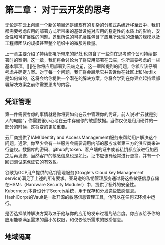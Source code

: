 # 第二章： 对于云开发的思考
 无论是在云上创建一个新的项目还是建现有的复杂的分布式系统迁移至云中，我们都需要考虑应用的部署方式所带来的基础设施对应用的稳定性的本质上的影响，安全性和可扩展性的问题。这里所说的可扩展性包含了应用所处理的流量的规模以及工程师团队的规模甚至整个组织中的微服务数量。

 上一章主要介绍了持续部署所带来的好处,也包含了一些你在思考整个公司持续部署时的案例。这一章，我们将会讨论为了将应用部署在云端，你所需要考虑的一些基本事项。在你将应用部署到云端之前，这一章所提到的问题，你都应该仔细考虑并确定方案。对于每一个问题，我们将会展示它并告诉你在社区上和Netflix是如何做的，这将会给你提供一个潜在的解决方案。你将会学到在你建立起持续部署解决方案之前你需要思考的内容。

 ## 凭证管理
 第一件需要考虑的事情就是你将要如何在云中管理你的凭证。前人说过“云就是别人的电脑”，你需要很小心地在云中存储你的敏感数据。当你仅仅是租用硬件的一部分的时候，这将变的更加重要。

 云厂商提供了IAM(Identity and Access Management)服务来帮助用户解决这个问题。通常，你至少会有一些服务会需要调用内部的服务或者第三方的供应商来进行鉴权。数据库的密码、github的token、客户端的证书或者私钥都应该进行加密之后再发送，当然客户的敏感信息也是如此。证书应该有经常进行更换，并有一个回归测试来保证它的有效性。

 谷歌为GCP用户提供的私钥管理服务(Google's Cloud Key Management service)满足了上述的所有要求。亚马逊的私钥管理服务通过将这些敏感信息存储在HSMs（Hardware Security Modules）中，提供了额外的安全性。Kubernetes本身设计了Secrets系统，用于保存和分发这些敏感信息。HashiCorps的Vault是一款开源的敏感信息管理工具，他可以在任何云环境中运行。

 是否选择某种解决方案取决于他与你的应用的发布过程的结合度。你应该给予你的应用能够满足需求的最小的权限，和仅仅他所需求的敏感信息。

 ## 地域隔离